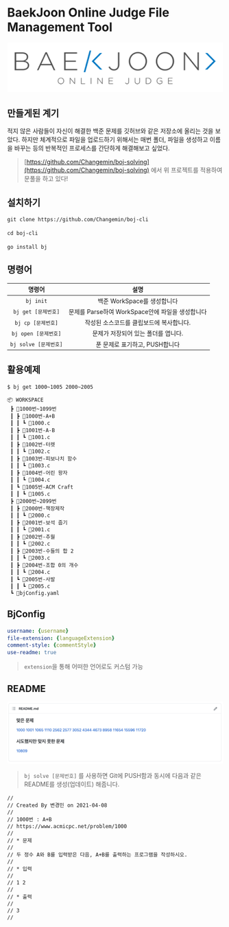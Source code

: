 # BaekJoon Online Judge File Management Tool
![백준 로고](imgs/logo.png)

## 만들게된 계기 

적지 않은 사람들이 자신이 해결한 백준 문제를 깃허브와 같은 저장소에 올리는 것을 보았다.
하지만 체계적으로 파일을 업로드하기 위해서는 매번 폴더, 파일을 생성하고 이름을 바꾸는 등의 반복적인 프로세스를 간단하게 해결해보고 싶었다. 
> [https://github.com/Changemin/boj-solving](https://github.com/Changemin/boj-solving) 에서 위 프로젝트를 적용하여 문풀을 하고 있다!

## 설치하기

```
git clone https://github.com/Changemin/boj-cli

cd boj-cli

go install bj
```

## 명령어

|명령어|설명|
|:---:|:---:| 
|`bj init`|백준 WorkSpace를 생성합니다|
|`bj get [문제번호]`|문제를 Parse하여 WorkSpace안에 파일을 생성합니다|
|`bj cp [문제번호]`|작성된 소스코드를 클립보드에 복사합니다.|
|`bj open [문제번호]`|문제가 저장되어 있는 폴더를 엽니다.|
|`bj solve [문제번호]`|푼 문제로 표기하고, PUSH합니다|

## 활용예제

```
$ bj get 1000~1005 2000~2005
```

```
📦 WORKSPACE
 ┣ 📂1000번~1099번
 ┃ ┣ 📂1000번-A+B
 ┃ ┃ ┗ 📜1000.c
 ┃ ┣ 📂1001번-A-B
 ┃ ┃ ┗ 📜1001.c
 ┃ ┣ 📂1002번-터렛
 ┃ ┃ ┗ 📜1002.c
 ┃ ┣ 📂1003번-피보나치 함수
 ┃ ┃ ┗ 📜1003.c
 ┃ ┣ 📂1004번-어린 왕자
 ┃ ┃ ┗ 📜1004.c
 ┃ ┗ 📂1005번-ACM Craft
 ┃ ┃ ┗ 📜1005.c
 ┣ 📂2000번~2099번
 ┃ ┣ 📂2000번-책장제작
 ┃ ┃ ┗ 📜2000.c
 ┃ ┣ 📂2001번-보석 줍기
 ┃ ┃ ┗ 📜2001.c
 ┃ ┣ 📂2002번-추월
 ┃ ┃ ┗ 📜2002.c
 ┃ ┣ 📂2003번-수들의 합 2
 ┃ ┃ ┗ 📜2003.c
 ┃ ┣ 📂2004번-조합 0의 개수
 ┃ ┃ ┗ 📜2004.c
 ┃ ┗ 📂2005번-사발
 ┃ ┃ ┗ 📜2005.c
 ┗ 📜bjConfig.yaml
```

## BjConfig
```yaml
username: {username}
file-extension: {languageExtension}
comment-style: {commentStyle}
use-readme: true
```

> `extension`을 통해 어떠한 언어로도 커스텀 가능

## README

![README 예시](imgs/readme-example.png)

> `bj solve [문제번호]` 를 사용하면 Git에 PUSH함과 동시에 다음과 같은 README를 생성(업데이트) 해줍니다.

```
//
// Created By 변경민 on 2021-04-08
//
// 1000번 : A+B
// https://www.acmicpc.net/problem/1000
//
// * 문제
//
// 두 정수 A와 B를 입력받은 다음, A+B를 출력하는 프로그램을 작성하시오.
//
// * 입력
//
// 1 2
//
// * 출력
//
// 3
//
```
